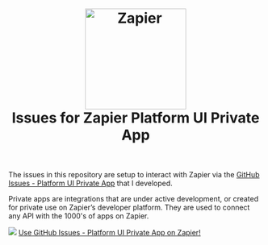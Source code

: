 <h1 align="center">
  <a href="https://zapier.com"><img src="https://raw.githubusercontent.com/zapier/zapier-platform/master/packages/cli/goodies/zapier-logomark.png" alt="Zapier" width="200"></a>
  <br>
  Issues for Zapier Platform UI Private App
  <br>
  <br>
</h1>

The issues in this repository are setup to interact with Zapier via the [GitHub Issues - Platform UI Private App](https://zapier.com/developer/public-invite/163183/41b2e42f9b0b2298f18ce2a9919f1462/) that I developed.

Private apps are integrations that are under active development, or created for private use on Zapier’s developer platform. They are used to connect any API with the 1000's of apps on Zapier.

![](https://github.com/aloysius-riki/issues-for-zapier-platform-ui-private-app/blob/main/GitHub%20Issues%20-%20Platform%20UI%20Private%20App.png?raw=true)
[Use GitHub Issues - Platform UI Private App on Zapier!](https://zapier.com/developer/public-invite/163183/41b2e42f9b0b2298f18ce2a9919f1462/)
